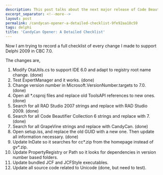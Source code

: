```yaml
---
description: This post talks about the next major release of Code Beautifier Collection.
excerpt_separator: <!--more-->
layout: post
permalink: /candycan-opener-a-detailed-checklist-9fe92aa18c59
tags: delphi
title: 'CandyCan Opener: A Detailed Checklist'
---
```

Now I am trying to record a full checklist of every change I made to support Delphi 2009 in CBC 7.0.
<!--more-->

The changes are,

1. Modify OtaUtils.cs to support IDE 6.0 and adapt to registry root name change. (done)
1. Test ExpertManager and it works. (done)
1. Change version number in Microsoft.VersionNumber.targets to 7.0. (done)
1. Open all *.csproj files and replace old ToolsAPI references to new ones. (done)
1. Search for all RAD Studio 2007 strings and replace with RAD Studio 2009. (done)
1. Search for all Code Beautifier Collection 6 strings and replace with 7. (done)
1. Search for all GrapeVine strings and replace with CandyCan. (done)
1. Open setup.iss, and replace the old GUID with a new one. Then update all information necessary. (done)
1. Update InDate so it searches for cc*.zip from the homepage instead of gv*.zip.
1. Update PropertyRegistry or Path so it looks for dependencies in version number based folders.
1. Update bundled JCF and JCFStyle executables.
1. Update all source code related to Unicode (done, but need to test).

